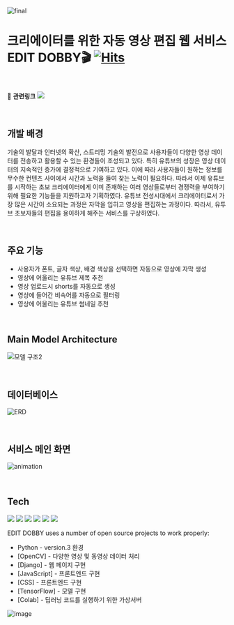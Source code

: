 ![final](https://user-images.githubusercontent.com/79674119/164652365-de9154be-72b8-4b97-a614-7e6f73370ac4.png)


# 크리에이터를 위한 자동 영상 편집 웹 서비스 EDIT DOBBY🎬 [![Hits](https://hits.seeyoufarm.com/api/count/incr/badge.svg?url=https%3A%2F%2Fgithub.com%2FAIVLE-School-first-Big-Project%2FEditDobby&count_bg=%236E5029&title_bg=%23F3C385&icon=&icon_color=%23E7E7E7&title=hits&edge_flat=false)](https://hits.seeyoufarm.com)
<br/>


:link: **관련링크** <a href="https://drive.google.com/file/d/1fzgPNdyGTnzvcMkRXTbUQq1-1Dv0BtUc/view?usp=sharing"><img src="https://img.shields.io/badge/Poster-3766AB?style=flat-square&color=blue&link=내링크"/></a>

<br/>

## 개발 배경

기술의 발달과 인터넷의 확산, 스트리밍 기술의 발전으로 사용자들이 다양한 영상 데이터를 전송하고 활용할 수 있는 환경들이 조성되고 있다. 특히 유튜브의 성장은 영상 데이터의 지속적인 증가에 결정적으로 기여하고 있다. 이에 따라 사용자들이 원하는 정보를 무수한 컨텐츠 사이에서 시간과 노력을 들여 찾는 노력이 필요하다. 따라서 이제 유튜브를 시작하는 초보 크리에이터에게 이미 존재하는 여러 영상들로부터 경쟁력을 부여하기 위해 필요한 기능들을 지원하고자 기획하였다. 유튜브 전성시대에서 크리에이터로서 가장 많은 시간이 소요되는 과정은 자막을 입히고 영상을 편집하는 과정이다. 따라서, 유투브 초보자들의 편집을 용이하게 해주는 서비스를 구상하였다. 

<br/>

## 주요 기능

- 사용자가 폰트, 글자 색상, 배경 색상을 선택하면 자동으로 영상에 자막 생성
- 영상에 어울리는 유튜브 제목 추천
- 영상 업로드시 shorts를 자동으로 생성
- 영상에 들어간 비속어를 자동으로 필터링
- 영상에 어울리는 유튜브 썸네일 추천 

<br/>

## Main Model Architecture

![모델 구조2](https://user-images.githubusercontent.com/79674119/167116303-608e0b91-1c72-4fd3-bde6-372ad059a8d2.png)
  
<br/>

## 데이터베이스
![ERD](https://user-images.githubusercontent.com/72778887/167324829-7e4031fc-0ed2-4469-9304-dbf63c5d2118.png)

<br/>


## 서비스 메인 화면  
![animation](https://user-images.githubusercontent.com/74889165/167283316-73bbcffb-7dea-4135-afa9-bbc86cebbc09.gif)

<br/>
  
  
## Tech
<img src="https://img.shields.io/badge/Python-3766AB?style=flat-square&logo=Python&logoColor=white"/></a>
<img src="https://img.shields.io/badge/OpenCV-3766AB?style=flat-square&logo=OpenCV&logoColor=49FF00&color=red"/></a>
<img src="https://img.shields.io/badge/Django-3766AB?style=flat-square&color=84DFFF"/></a>
<img src="https://img.shields.io/badge/JavaScript-3766AB?style=flat-square&logo=React&logoColor=black&color=84DFFF"/></a>
<img src="https://img.shields.io/badge/CSS-3766AB?style=flat-square&color=grey"/></a>
<img src="https://img.shields.io/badge/TensorFlow-3766AB?style=flat-square&logo=TensorFlow&logoColor=yellow&color=orange"/></a>

EDIT DOBBY uses a number of open source projects to work properly:

- Python - version.3 환경
- [OpenCV] - 다양한 영상 및 동영상 데이터 처리
- [Django] - 웹 페이지 구현
- [JavaScript] - 프론트엔드 구현
- [CSS] - 프론트엔드 구현
- [TensorFlow] - 모델 구현
- [Colab] - 딥러닝 코드를 실행하기 위한 가상서버

![image](https://user-images.githubusercontent.com/74889165/167285478-a7a94161-8397-47b4-bd88-200f32d29674.png)
